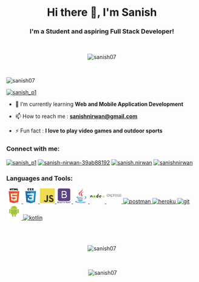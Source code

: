 <h1 align="center">Hi there 👋, I'm Sanish</h1>
<h3 align="center">I'm a Student and aspiring Full Stack Developer!</h3>
<br>
<p align="center"><img align="center" src="https://github-readme-quotes.herokuapp.com/quote?theme=blue-green&animation=default&layout=default&font=default&quoteCategory=motivational" alt="sanish07" /></p>
<br>
<p align="left"> <img src="https://komarev.com/ghpvc/?username=sanish07&label=Profile%20views&color=0e75b6&style=flat" alt="sanish07" /> </p>

<p align="left"> <a href="https://twitter.com/sanish_p1" target="blank"><img src="https://img.shields.io/twitter/follow/sanish_p1?logo=twitter&style=for-the-badge" alt="sanish_p1" /></a> </p>

- 🌱 I’m currently learning **Web and Mobile Application Development**

- 📫 How to reach me : **sanishnirwan@gmail.com**

- ⚡ Fun fact : **I love to play video games and outdoor sports**

<h3 align="left">Connect with me:</h3>
<p align="left">
<a href="https://twitter.com/sanish_p1" target="blank"><img align="center" src="https://raw.githubusercontent.com/rahuldkjain/github-profile-readme-generator/master/src/images/icons/Social/twitter.svg" alt="sanish_p1" height="30" width="40" /></a>
<a href="https://linkedin.com/in/sanish-nirwan-39ab88192" target="blank"><img align="center" src="https://raw.githubusercontent.com/rahuldkjain/github-profile-readme-generator/master/src/images/icons/Social/linked-in-alt.svg" alt="sanish-nirwan-39ab88192" height="30" width="40" /></a>
<a href="https://fb.com/sanish.nirwan" target="blank"><img align="center" src="https://raw.githubusercontent.com/rahuldkjain/github-profile-readme-generator/master/src/images/icons/Social/facebook.svg" alt="sanish.nirwan" height="30" width="40" /></a>
<a href="https://www.hackerrank.com/sanishnirwan" target="blank"><img align="center" src="https://raw.githubusercontent.com/rahuldkjain/github-profile-readme-generator/master/src/images/icons/Social/hackerrank.svg" alt="sanishnirwan" height="30" width="40" /></a>
</p>

<h3 align="left">Languages and Tools:</h3>
<p align="left"> 
  <a href="https://www.w3.org/html/" target="_blank" rel="noreferrer"> <img src="https://raw.githubusercontent.com/devicons/devicon/master/icons/html5/html5-original-wordmark.svg" alt="html5" width="40" height="40"/> </a> 
  <a href="https://www.w3schools.com/css/" target="_blank" rel="noreferrer"> <img src="https://raw.githubusercontent.com/devicons/devicon/master/icons/css3/css3-original-wordmark.svg" alt="css3" width="40" height="40"/> </a> 
  <a href="https://developer.mozilla.org/en-US/docs/Web/JavaScript" target="_blank" rel="noreferrer"> <img src="https://raw.githubusercontent.com/devicons/devicon/master/icons/javascript/javascript-original.svg" alt="javascript" width="40" height="40"/> </a> 
  <a href="https://getbootstrap.com" target="_blank" rel="noreferrer"> <img src="https://raw.githubusercontent.com/devicons/devicon/master/icons/bootstrap/bootstrap-plain-wordmark.svg" alt="bootstrap" width="40" height="40"/> </a> 
  <a href="https://www.java.com" target="_blank" rel="noreferrer"> <img src="https://raw.githubusercontent.com/devicons/devicon/master/icons/java/java-original.svg" alt="java" width="40" height="40"/> </a> 
  <a href="https://nodejs.org" target="_blank" rel="noreferrer"> <img src="https://raw.githubusercontent.com/devicons/devicon/master/icons/nodejs/nodejs-original-wordmark.svg" alt="nodejs" width="40" height="40"/> </a>
  <a href="https://expressjs.com" target="_blank" rel="noreferrer"> <img src="https://raw.githubusercontent.com/devicons/devicon/master/icons/express/express-original-wordmark.svg" alt="express" width="40" height="40"/> </a> 
  <a href="https://postman.com" target="_blank" rel="noreferrer"> <img src="https://www.vectorlogo.zone/logos/getpostman/getpostman-icon.svg" alt="postman" width="40" height="40"/> </a>
  <a href="https://heroku.com" target="_blank" rel="noreferrer"> <img src="https://www.vectorlogo.zone/logos/heroku/heroku-icon.svg" alt="heroku" width="40" height="40"/> </a> 
  <a href="https://git-scm.com/" target="_blank" rel="noreferrer"> <img src="https://www.vectorlogo.zone/logos/git-scm/git-scm-icon.svg" alt="git" width="40" height="40"/> </a>
  <a href="https://developer.android.com" target="_blank" rel="noreferrer"> <img src="https://raw.githubusercontent.com/devicons/devicon/master/icons/android/android-original-wordmark.svg" alt="android" width="40" height="40"/> </a> 
  <a href="https://kotlinlang.org" target="_blank" rel="noreferrer"> <img src="https://www.vectorlogo.zone/logos/kotlinlang/kotlinlang-icon.svg" alt="kotlin" width="40" height="40"/> </a> 
   </p>

<br><br>
<p align="center"><img align="center" src="https://github-readme-stats.vercel.app/api/top-langs?username=sanish07&show_icons=true&locale=en&layout=compact&theme=synthwave" alt="sanish07" /></p>
<br>
<p align="center">&nbsp;<img align="center" src="https://github-readme-stats.vercel.app/api?username=sanish07&show_icons=true&locale=en&theme=synthwave" alt="sanish07" /></p>

<!--
**Sanish07/Sanish07** is a ✨ _special_ ✨ repository because its `README.md` (this file) appears on your GitHub profile.

Here are some ideas to get you started:

- 🔭 I’m currently working on ...
- 🌱 I’m currently learning ...
- 👯 I’m looking to collaborate on ...
- 🤔 I’m looking for help with ...
- 💬 Ask me about ...
- 📫 How to reach me: ...
- 😄 Pronouns: ...
- ⚡ Fun fact: ...
-->
